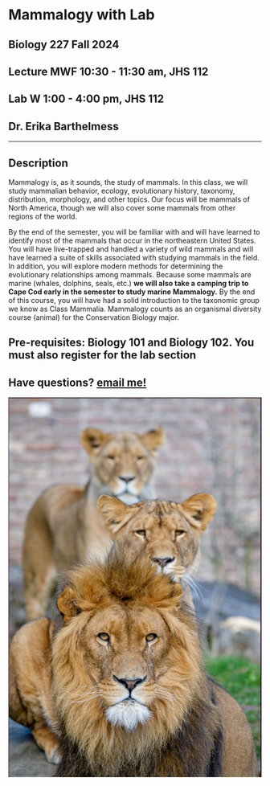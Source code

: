 
# Mammalogy with Lab

## Biology 227 Fall 2024

## Lecture MWF 10:30 - 11:30 am, JHS 112

## Lab W 1:00 - 4:00 pm, JHS 112

## Dr. Erika Barthelmess

---

## Description

Mammalogy is, as it sounds, the study of mammals.  In this class, we will study mammalian behavior, ecology, evolutionary history, taxonomy, distribution, morphology, and other topics.  Our focus will be mammals of North America, though we will also cover some mammals from other regions of the world.

By the end of the semester, you will be familiar with and will have learned to identify most of the mammals that occur in the northeastern United States.  You will have live-trapped and handled a variety of wild mammals and will have learned a suite of skills associated with studying mammals in the field.  In addition, you will explore modern methods for determining the evolutionary relationships among mammals. Because some mammals are marine (whales, dolphins, seals, etc.) **we will also take a camping trip to Cape Cod early in the semester to study marine Mammalogy.**  By the end of this course, you will have had a solid introduction to the taxonomic group we know as Class Mammalia. Mammalogy counts as an organismal diversity course (animal) for the Conservation Biology major.

## Pre-requisites: Biology 101 and Biology 102. You must also register for the lab section

## Have questions? [email me!](mailto:barthelmess@stlawu.edu?subject=question%20about%20mammalogy)

![A group of lions](docs/media/lions.png)
